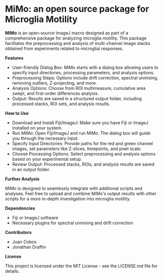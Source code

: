 # MiMo: an open source package for Microglia Motility

**MiMo** is an open-source ImageJ macro designed as part of a comprehensive package for analyzing microglia motility. This package facilitates the preprocessing and analysis of multi-channel image stacks obtained from experiments related to microglial responses.

**Features**

- User-friendly Dialog Box: MiMo starts with a dialog box allowing users to specify input directories, processing parameters, and analysis options.
- Preprocessing Steps: Options include drift correction, spectral unmixing, removing outliers, Z-projecting, and more.
- Analysis Options: Choose from ROI multimeasure, cumulative area swept, and first-order differences analysis.
- Output: Results are saved in a structured output folder, including processed stacks, ROI sets, and analysis results.

**How to Use**

- Download and Install Fiji/ImageJ: Make sure you have Fiji or ImageJ installed on your system.
- Run MiMo: Open Fiji/ImageJ and run MiMo. The dialog box will guide you through the necessary input.
- Specify Input Directories: Provide paths for the red and green channel images, set parameters like Z-slices, timepoints, and pixel scale.
- Choose Processing Options: Select preprocessing and analysis options based on your experimental setup.
- Review Output: Processed stacks, ROIs, and analysis results are saved in an output folder.

**Further Analysis**

MiMo is designed to seamlessly integrate with additional scripts and analyses. Feel free to upload and combine MiMo's output results with other scripts for a more in-depth investigation into microglia motility.

**Dependencies**

- Fiji or ImageJ software
- Necessary plugins for spectral unmixing and drift correction

**Contributors**

- Juan Cobos
- Jonathan Draffin

**License**

This project is licensed under the MIT License - see the LICENSE.md file for details.
